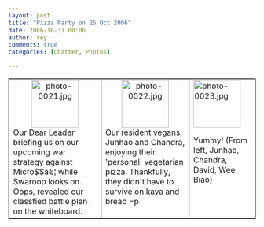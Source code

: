```yaml
---
layout: post
title: "Pizza Party on 26 Oct 2006"
date: 2006-10-31 00:06
author: rey
comments: true
categories: [Chatter, Photos]

---
```

<table width="100%" cellspacing="4" cellpadding="4" border="1" style="text-align: left">
<tr>
<td style="vertical-align: top"><a class="imagelink" title="photo-0021.jpg" href="/res/2006/10/photo-0021.jpg"> </a>
<div style="text-align: center"><a class="imagelink" title="photo-0021.jpg" href="/res/2006/10/photo-0021.jpg"><img height="96" id="image33" alt="photo-0021.jpg" src="/res/2006/10/photo-0021.thumbnail.jpg" /></a></div>
Our Dear Leader briefing us on our upcoming war strategy against  Micro$$â€¦ while Swaroop looks on. Oops, revealed our classfied battle plan on the whiteboard.</td>
<td style="vertical-align: top"><a class="imagelink" title="photo-0022.jpg" href="/res/2006/10/photo-0022.jpg"> </a>
<div style="text-align: center"><a class="imagelink" title="photo-0022.jpg" href="/res/2006/10/photo-0022.jpg"><img height="96" id="image34" alt="photo-0022.jpg" src="/res/2006/10/photo-0022.thumbnail.jpg" /></a></div>
Our resident vegans, Junhao and Chandra, enjoying their 'personal' vegetarian pizza. Thankfully, they didn't have to survive on kaya and bread =p</td>
<td style="vertical-align: top"><a class="imagelink" title="photo-0023.jpg" href="/res/2006/10/photo-0023.jpg"><img height="96" id="image39" alt="photo-0023.jpg" src="/res/2006/10/photo-0023.thumbnail.jpg" /></a><p>Yummy! (From left, Junhao, Chandra, David, Wee Biao)</p></td>
</tr>
</table>
